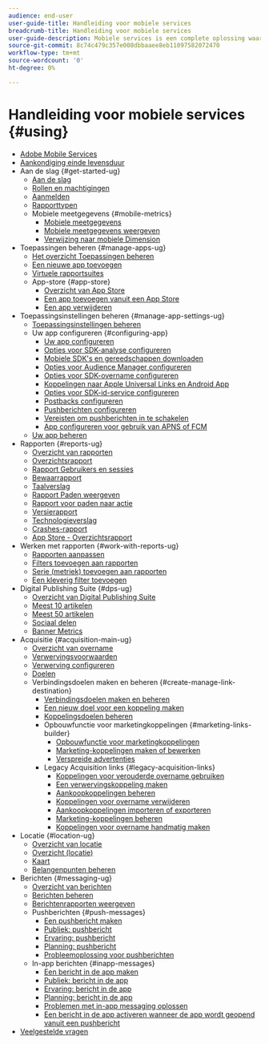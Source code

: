 ```yaml
---
audience: end-user
user-guide-title: Handleiding voor mobiele services
breadcrumb-title: Handleiding voor mobiele services
user-guide-description: Mobiele services is een complete oplossing waarmee u gebruikers van mobiele apps kunt aantrekken en betrekken en hun ervaringen kunt optimaliseren.
source-git-commit: 8c74c479c357e008dbbaaee8eb11097582072470
workflow-type: tm+mt
source-wordcount: '0'
ht-degree: 0%

---
```



# Handleiding voor mobiele services {#using}

+ [Adobe Mobile Services](home.md)
+ [Aankondiging einde levensduur](eol.md)
+ Aan de slag {#get-started-ug}
   + [Aan de slag](gs/gs.md)
   + [Rollen en machtigingen](gs/c-mob-roles-and-permissions.md)
   + [Aanmelden](gs/gs-signin.md)
   + [Rapporttypen](gs/reports-types.md)
   + Mobiele meetgegevens {#mobile-metrics}
      + [Mobiele meetgegevens](gs/metrics/metrics.md)
      + [Mobiele meetgegevens weergeven](gs/metrics/overview.md)
      + [Verwijzing naar mobiele Dimension](gs/metrics/metrics-reference.md)
+ Toepassingen beheren {#manage-apps-ug}
   + [Het overzicht Toepassingen beheren](manage-apps/manage-apps.md)
   + [Een nieuwe app toevoegen](manage-apps/t-new-app.md)
   + [Virtuele rapportsuites](manage-apps/c-mob-vrs.md)
   + App-store {#app-store}
      + [Overzicht van App Store](manage-apps/c-app-store/c-app-store.md)
      + [Een app toevoegen vanuit een App Store](manage-apps/c-app-store/t-app-store-app.md)
      + [Een app verwijderen](manage-apps/t-delete-apps.md)
+ Toepassingsinstellingen beheren {#manage-app-settings-ug}
   + [Toepassingsinstellingen beheren](c-manage-app-settings/c-manage-app-settings.md)
   + Uw app configureren {#configuring-app}
      + [Uw app configureren](c-manage-app-settings/c-mob-confg-app/c-mob-confg-app.md)
      + [Opties voor SDK-analyse configureren](c-manage-app-settings/c-mob-confg-app/t-config-analytics/t-config-analytics.md)
      + [Mobiele SDK&#39;s en gereedschappen downloaden](c-manage-app-settings/c-mob-confg-app/t-config-analytics/download-sdk.md)
      + [Opties voor Audience Manager configureren](c-manage-app-settings/c-mob-confg-app/t-config-aam.md)
      + [Opties voor SDK-overname configureren](c-manage-app-settings/c-mob-confg-app/t-config-acquisition.md)
      + [Koppelingen naar Apple Universal Links en Android App](c-manage-app-settings/c-mob-confg-app/c-universal-app-links.md)
      + [Opties voor SDK-id-service configureren](c-manage-app-settings/c-mob-confg-app/t-config-visitor.md)
      + [Postbacks configureren](c-manage-app-settings/c-mob-confg-app/signals.md)
      + [Pushberichten configureren](c-manage-app-settings/c-mob-confg-app/configure-push-messaging/configure-push-messaging.md)
      + [Vereisten om pushberichten in te schakelen](c-manage-app-settings/c-mob-confg-app/configure-push-messaging/prerequisites-push-messaging.md)
      + [App configureren voor gebruik van APNS of FCM](c-manage-app-settings/c-mob-confg-app/configure-push-messaging/configure-app-apns-gcm.md)
   + [Uw app beheren](c-manage-app-settings/c-mob-manage-app.md)
+ Rapporten {#reports-ug}
   + [Overzicht van rapporten](usage/usage.md)
   + [Overzichtsrapport](usage/usage-overview.md)
   + [Rapport Gebruikers en sessies](usage/users-sessions.md)
   + [Bewaarrapport](usage/reports-retention.md)
   + [Taalverslag](usage/reports-funnel.md)
   + [Rapport Paden weergeven](usage/reports-view-paths.md)
   + [Rapport voor paden naar actie](usage/reports-action-paths.md)
   + [Versierapport](usage/c-reports-versions.md)
   + [Technologieverslag](usage/reports-technology.md)
   + [Crashes-rapport](usage/c-crashes.md)
   + [App Store - Overzichtsrapport](usage/c-app-store-store-performance.md)
+ Werken met rapporten {#work-with-reports-ug}
   + [Rapporten aanpassen](usage/reports-customize/reports-customize.md)
   + [Filters toevoegen aan rapporten](usage/reports-customize/t-reports-customize.md)
   + [Serie (metriek) toevoegen aan rapporten](usage/reports-customize/t-reports-series.md)
   + [Een kleverig filter toevoegen](usage/reports-customize/t-sticky-filter.md)
+ Digital Publishing Suite {#dps-ug}
   + [Overzicht van Digital Publishing Suite](dps/dps.md)
   + [Meest 10 artikelen](dps/dps-top-ten-articles.md)
   + [Meest 50 artikelen](dps/dps-top-50-articles.md)
   + [Sociaal delen](dps/dps-social-sharing.md)
   + [Banner Metrics](dps/dps-banner-metrics.md)
+ Acquisitie {#acquisition-main-ug}
   + [Overzicht van overname](acquisition-main/acquisition-main.md)
   + [Verwervingsvoorwaarden](acquisition-main/c-acquisition-prerequisites.md)
   + [Verwerving configureren](acquisition-main/t-enable-acquisition.md)
   + [Doelen](acquisition-main/c-create-destinations.md)
   + Verbindingsdoelen maken en beheren {#create-manage-link-destination}
      + [Verbindingsdoelen maken en beheren](acquisition-main/c-manage-link-destinations/c-manage-link-destinations.md)
      + [Een nieuw doel voor een koppeling maken](acquisition-main/c-manage-link-destinations/t-create-new-app-deep-link-destination.md)
      + [Koppelingsdoelen beheren](acquisition-main/c-manage-link-destinations/t-archive-unarchive-link-destinations.md)
      + Opbouwfunctie voor marketingkoppelingen {#marketing-links-builder}
         + [Opbouwfunctie voor marketingkoppelingen](acquisition-main/c-marketing-links-builder/c-marketing-links-builder.md)
         + [Marketing-koppelingen maken of bewerken](acquisition-main/c-marketing-links-builder/t-create-edit-adobe-links/t-create-edit-adobe-links.md)
         + [Verspreide advertenties](acquisition-main/c-marketing-links-builder/t-create-edit-adobe-links/t-interstitials.md)
      + Legacy Acquisition links {#legacy-acquisition-links}
         + [Koppelingen voor verouderde overname gebruiken](acquisition-main/c-marketing-links-builder/t-create-edit-adobe-links/c-use-legacy-acquisition-links/c-use-legacy-acquisition-links.md)
         + [Een verwervingskoppeling maken](acquisition-main/c-marketing-links-builder/t-create-edit-adobe-links/c-use-legacy-acquisition-links/t-acquisition-link.md)
         + [Aankoopkoppelingen beheren](acquisition-main/c-marketing-links-builder/t-create-edit-adobe-links/c-use-legacy-acquisition-links/c-manage-acquisition-links/c-manage-acquisition-links.md)
         + [Koppelingen voor overname verwijderen](acquisition-main/c-marketing-links-builder/t-create-edit-adobe-links/c-use-legacy-acquisition-links/c-manage-acquisition-links/t-acquisition-del.md)
         + [Aankoopkoppelingen importeren of exporteren](acquisition-main/c-marketing-links-builder/t-create-edit-adobe-links/c-use-legacy-acquisition-links/c-manage-acquisition-links/t-acquisition-import.md)
         + [Marketing-koppelingen beheren](acquisition-main/c-marketing-links-builder/c-manage-adobe-links.md)
         + [Koppelingen voor overname handmatig maken](acquisition-main/c-marketing-links-builder/acquisition-link-manual.md)
+ Locatie {#location-ug}
   + [Overzicht van locatie](location/location-overview.md)
   + [Overzicht (locatie)](location/c-location-overview.md)
   + [Kaart](location/c-map-points.md)
   + [Belangenpunten beheren](location/t-manage-points.md)
+ Berichten {#messaging-ug}
   + [Overzicht van berichten](in-app-messaging/in-app-messaging.md)
   + [Berichten beheren](in-app-messaging/messages-manage/messages-manage.md)
   + [Berichtenrapporten weergeven](in-app-messaging/messages-manage/view-message-reports.md)
   + Pushberichten {#push-messages}
      + [Een pushbericht maken](in-app-messaging/t-create-push-message/t-create-push-message.md)
      + [Publiek: pushbericht](in-app-messaging/t-create-push-message/c-audience-push-message.md)
      + [Ervaring: pushbericht](in-app-messaging/t-create-push-message/c-experience-push-message.md)
      + [Planning: pushbericht](in-app-messaging/t-create-push-message/c-schedule-push-message.md)
      + [Probleemoplossing voor pushberichten](in-app-messaging/t-create-push-message/c-troubleshooting-push-messaging.md)
   + In-app berichten {#inapp-messages}
      + [Een bericht in de app maken](in-app-messaging/t-in-app-message/t-in-app-message.md)
      + [Publiek: bericht in de app](in-app-messaging/t-in-app-message/c-audience-in-app-message.md)
      + [Ervaring: bericht in de app](in-app-messaging/t-in-app-message/c-experience-in-app-message.md)
      + [Planning: bericht in de app](in-app-messaging/t-in-app-message/c-schedule-in-app-message.md)
      + [Problemen met in-app messaging oplossen](in-app-messaging/t-in-app-message/in-apps-ts.md)
      + [Een bericht in de app activeren wanneer de app wordt geopend vanuit een pushbericht](in-app-messaging/t-mob-trig-in-app-open-app-from-push.md)
+ [Veelgestelde vragen](faq-mobile.md)